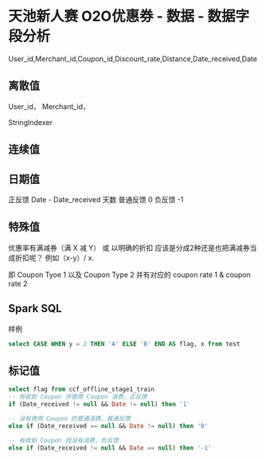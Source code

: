 # 天池新人赛 O2O优惠券 - 数据 - 数据字段分析

User_id,Merchant_id,Coupon_id,Discount_rate,Distance,Date_received,Date

## 离散值
User_id， Merchant_id，

StringIndexer



## 连续值


## 日期值
正反馈
Date -  Date_received  天数
普通反馈 0
负反馈 -1

## 特殊值
优惠率有满减券（满 X 减 Y）
或 以明确的折扣
应该是分成2种还是也把满减券当成折扣呢？
例如（x-y）/ x.

即 Coupon Tyoe 1 以及 Coupon Type 2
并有对应的 coupon rate 1 & coupon rate 2

## Spark SQL
样例
``` sql
select CASE WHEN y = 2 THEN 'A' ELSE 'B' END AS flag, x from test
```

## 标记值
``` sql
select flag from ccf_offline_stage1_train
-- 有收到 Coupon 并使用 Coupon 消费，正反馈
if (Date_received != null && Date != null) then '1'

-- 没有使用 Coupon 的普通消费，普通反馈
else if (Date_received == null && Date != null) then '0'

-- 有收到 Coupon 但没有消费，负反馈
else if (Date_received != null && Date == null) then '-1'

```

